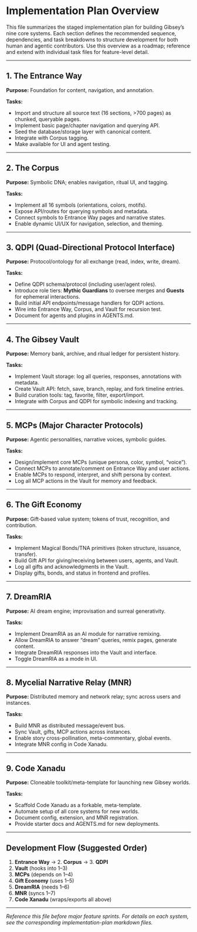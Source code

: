 # Implementation Plan Overview

This file summarizes the staged implementation plan for building Gibsey’s nine core systems. Each section defines the recommended sequence, dependencies, and task breakdowns to structure development for both human and agentic contributors. Use this overview as a roadmap; reference and extend with individual task files for feature-level detail.

---

## 1. The Entrance Way

**Purpose:** Foundation for content, navigation, and annotation.

**Tasks:**

* Import and structure all source text (16 sections, >700 pages) as chunked, queryable pages.
* Implement basic page/chapter navigation and querying API.
* Seed the database/storage layer with canonical content.
* Integrate with Corpus tagging.
* Make available for UI and agent testing.

---

## 2. The Corpus

**Purpose:** Symbolic DNA; enables navigation, ritual UI, and tagging.

**Tasks:**

* Implement all 16 symbols (orientations, colors, motifs).
* Expose API/routes for querying symbols and metadata.
* Connect symbols to Entrance Way pages and narrative states.
* Enable dynamic UI/UX for navigation, selection, and theming.

---

## 3. QDPI (Quad-Directional Protocol Interface)

**Purpose:** Protocol/ontology for all exchange (read, index, write, dream).

**Tasks:**

* Define QDPI schema/protocol (including user/agent roles).
* Introduce role tiers: **Mythic Guardians** to oversee merges and **Guests** for ephemeral interactions.
* Build initial API endpoints/message handlers for QDPI actions.
* Wire into Entrance Way, Corpus, and Vault for recursion test.
* Document for agents and plugins in AGENTS.md.

---

## 4. The Gibsey Vault

**Purpose:** Memory bank, archive, and ritual ledger for persistent history.

**Tasks:**

* Implement Vault storage: log all queries, responses, annotations with metadata.
* Create Vault API: fetch, save, branch, replay, and fork timeline entries.
* Build curation tools: tag, favorite, filter, export/import.
* Integrate with Corpus and QDPI for symbolic indexing and tracking.

---

## 5. MCPs (Major Character Protocols)

**Purpose:** Agentic personalities, narrative voices, symbolic guides.

**Tasks:**

* Design/implement core MCPs (unique persona, color, symbol, “voice”).
* Connect MCPs to annotate/comment on Entrance Way and user actions.
* Enable MCPs to respond, interpret, and shift persona by context.
* Log all MCP actions in the Vault for memory and feedback.

---

## 6. The Gift Economy

**Purpose:** Gift-based value system; tokens of trust, recognition, and contribution.

**Tasks:**

* Implement Magical Bonds/TNA primitives (token structure, issuance, transfer).
* Build Gift API for giving/receiving between users, agents, and Vault.
* Log all gifts and acknowledgments in the Vault.
* Display gifts, bonds, and status in frontend and profiles.

---

## 7. DreamRIA

**Purpose:** AI dream engine; improvisation and surreal generativity.

**Tasks:**

* Implement DreamRIA as an AI module for narrative remixing.
* Allow DreamRIA to answer “dream” queries, remix pages, generate content.
* Integrate DreamRIA responses into the Vault and interface.
* Toggle DreamRIA as a mode in UI.

---

## 8. Mycelial Narrative Relay (MNR)

**Purpose:** Distributed memory and network relay; sync across users and instances.

**Tasks:**

* Build MNR as distributed message/event bus.
* Sync Vault, gifts, MCP actions across instances.
* Enable story cross-pollination, meta-commentary, global events.
* Integrate MNR config in Code Xanadu.

---

## 9. Code Xanadu

**Purpose:** Cloneable toolkit/meta-template for launching new Gibsey worlds.

**Tasks:**

* Scaffold Code Xanadu as a forkable, meta-template.
* Automate setup of all core systems for new worlds.
* Document config, extension, and MNR registration.
* Provide starter docs and AGENTS.md for new deployments.

---

## Development Flow (Suggested Order)

1. **Entrance Way** → 2. **Corpus** → 3. **QDPI**
2. **Vault** (hooks into 1–3)
3. **MCPs** (depends on 1–4)
4. **Gift Economy** (uses 1–5)
5. **DreamRIA** (needs 1–6)
6. **MNR** (syncs 1–7)
7. **Code Xanadu** (wraps/exports all above)

---

*Reference this file before major feature sprints. For details on each system, see the corresponding implementation-plan markdown files.*
